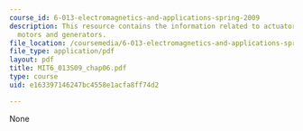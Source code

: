 ```yaml
---
course_id: 6-013-electromagnetics-and-applications-spring-2009
description: This resource contains the information related to actuators, sensors,
  motors and generators.
file_location: /coursemedia/6-013-electromagnetics-and-applications-spring-2009/e163397146247bc4558e1acfa8ff74d2_MIT6_013S09_chap06.pdf
file_type: application/pdf
layout: pdf
title: MIT6_013S09_chap06.pdf
type: course
uid: e163397146247bc4558e1acfa8ff74d2

---
```

None